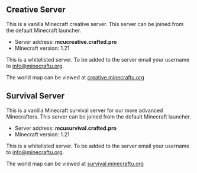 ## Creative Server

This is a vanilla Minecraft creative server. This server can be joined from the default Minecraft launcher.

* Server address: **mcucreative.crafted.pro**
* Minecraft version: 1.21

This is a whitelisted server. To be added to the server email your username to info@minecraftu.org.

The world map can be viewed at [creative.minecraftu.org](https://creative.minecraftu.org/)

## Survival Server

This is a vanilla Minecraft survival server for our more advanced Minecrafters. This server can be joined from the default Minecraft launcher.

* Server address: **mcusurvival.crafted.pro**
* Minecraft version: 1.21

This is a whitelisted server. To be added to the server email your username to info@minecraftu.org.

The world map can be viewed at [survival.minecraftu.org](https://survival.minecraftu.org/)
